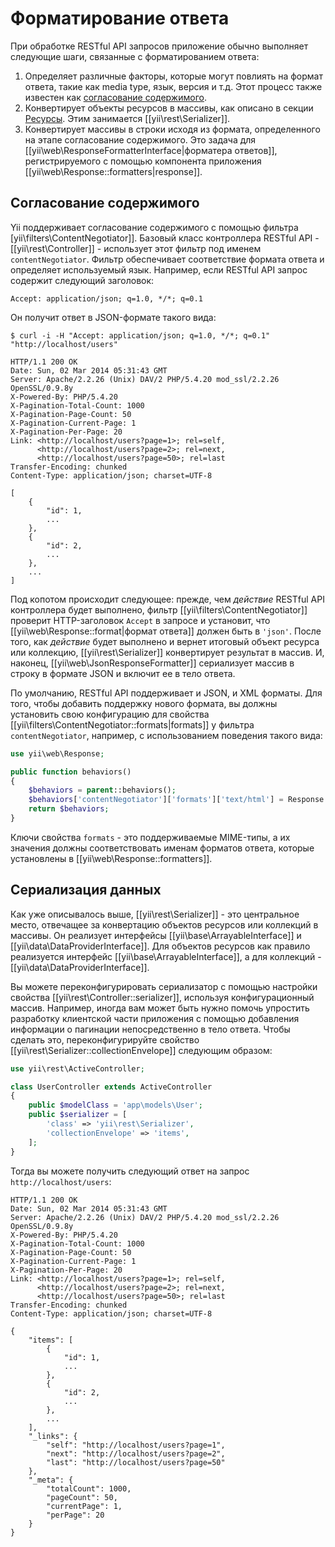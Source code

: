 Форматирование ответа
===================

При обработке RESTful API запросов приложение обычно выполняет следующие шаги, связанные с форматированием ответа:

1. Определяет различные факторы, которые могут повлиять на формат ответа, такие как media type, язык, версия и т.д.
   Этот процесс также известен как [согласование содержимого](http://en.wikipedia.org/wiki/Content_negotiation).
2. Конвертирует объекты ресурсов в массивы, как описано в секции [Ресурсы](rest-resources.md).
   Этим занимается [[yii\rest\Serializer]].
3. Конвертирует массивы в строки исходя из формата, определенного на этапе согласование содержимого. Это задача для
   [[yii\web\ResponseFormatterInterface|форматера ответов]], регистрируемого с помощью компонента приложения
   [[yii\web\Response::formatters|response]].


## Согласование содержимого <a name="content-negotiation"></a>

Yii поддерживает согласование содержимого с помощью фильтра [yii\filters\ContentNegotiator]]. Базовый класс
контроллера RESTful API - [[yii\rest\Controller]] - использует этот фильтр под именем `contentNegotiator`.
Фильтр обеспечивает соответствие формата ответа и определяет используемый язык. Например, если RESTful API запрос
содержит следующий заголовок:

```
Accept: application/json; q=1.0, */*; q=0.1
```

Он получит ответ в JSON-формате такого вида:

```
$ curl -i -H "Accept: application/json; q=1.0, */*; q=0.1" "http://localhost/users"

HTTP/1.1 200 OK
Date: Sun, 02 Mar 2014 05:31:43 GMT
Server: Apache/2.2.26 (Unix) DAV/2 PHP/5.4.20 mod_ssl/2.2.26 OpenSSL/0.9.8y
X-Powered-By: PHP/5.4.20
X-Pagination-Total-Count: 1000
X-Pagination-Page-Count: 50
X-Pagination-Current-Page: 1
X-Pagination-Per-Page: 20
Link: <http://localhost/users?page=1>; rel=self,
      <http://localhost/users?page=2>; rel=next,
      <http://localhost/users?page=50>; rel=last
Transfer-Encoding: chunked
Content-Type: application/json; charset=UTF-8

[
    {
        "id": 1,
        ...
    },
    {
        "id": 2,
        ...
    },
    ...
]
```

Под копотом происходит следующее: прежде, чем *действие* RESTful API контроллера будет выполнено, фильтр
[[yii\filters\ContentNegotiator]] проверит HTTP-заголовок `Accept` в запросе и установит, что
[[yii\web\Response::format|формат ответа]] должен быть в `'json'`. После того, как *действие* будет выполнено и вернет
итоговый объект ресурса или коллекцию, [[yii\rest\Serializer]] конвертирует результат в массив.
И, наконец, [[yii\web\JsonResponseFormatter]] сериализует массив в строку в формате JSON и включит ее в тело ответа.

По умолчанию, RESTful API поддерживает и JSON, и XML форматы. Для того, чтобы добавить поддержку нового формата,
вы должны установить свою конфигурацию для свойства [[yii\filters\ContentNegotiator::formats|formats]] у фильтра
`contentNegotiator`, например, с использованием поведения такого вида:

```php
use yii\web\Response;

public function behaviors()
{
    $behaviors = parent::behaviors();
    $behaviors['contentNegotiator']['formats']['text/html'] = Response::FORMAT_HTML;
    return $behaviors;
}
```

Ключи свойства `formats` - это поддерживаемые MIME-типы, а их значения должны соответствовать именам
форматов ответа, которые установлены в [[yii\web\Response::formatters]].


## Сериализация данных <a name="data-serializing"></a>

Как уже описывалось выше, [[yii\rest\Serializer]] - это центральное место, отвечащее за конвертацию объектов ресурсов
или коллекций в массивы. Он реализует интерфейсы [[yii\base\ArrayableInterface]] и [[yii\data\DataProviderInterface]].
Для объектов ресурсов как правило реализуется интерфейс [[yii\base\ArrayableInterface]], а для коллекций -
[[yii\data\DataProviderInterface]].

Вы можете переконфигурировать сериализатор с помощью настройки свойства [[yii\rest\Controller::serializer]], используя
конфигурационный массив. Например, иногда вам может быть нужно помочь упростить разработку клиентской части
приложения с помощью добавления информации о пагинации непосредственно в тело ответа. Чтобы сделать это,
переконфигурируйте свойство [[yii\rest\Serializer::collectionEnvelope]] следующим образом:


```php
use yii\rest\ActiveController;

class UserController extends ActiveController
{
    public $modelClass = 'app\models\User';
    public $serializer = [
        'class' => 'yii\rest\Serializer',
        'collectionEnvelope' => 'items',
    ];
}
```

Тогда вы можете получить следующий ответ на запрос `http://localhost/users`:

```
HTTP/1.1 200 OK
Date: Sun, 02 Mar 2014 05:31:43 GMT
Server: Apache/2.2.26 (Unix) DAV/2 PHP/5.4.20 mod_ssl/2.2.26 OpenSSL/0.9.8y
X-Powered-By: PHP/5.4.20
X-Pagination-Total-Count: 1000
X-Pagination-Page-Count: 50
X-Pagination-Current-Page: 1
X-Pagination-Per-Page: 20
Link: <http://localhost/users?page=1>; rel=self,
      <http://localhost/users?page=2>; rel=next,
      <http://localhost/users?page=50>; rel=last
Transfer-Encoding: chunked
Content-Type: application/json; charset=UTF-8

{
    "items": [
        {
            "id": 1,
            ...
        },
        {
            "id": 2,
            ...
        },
        ...
    ],
    "_links": {
        "self": "http://localhost/users?page=1",
        "next": "http://localhost/users?page=2",
        "last": "http://localhost/users?page=50"
    },
    "_meta": {
        "totalCount": 1000,
        "pageCount": 50,
        "currentPage": 1,
        "perPage": 20
    }
}
```

